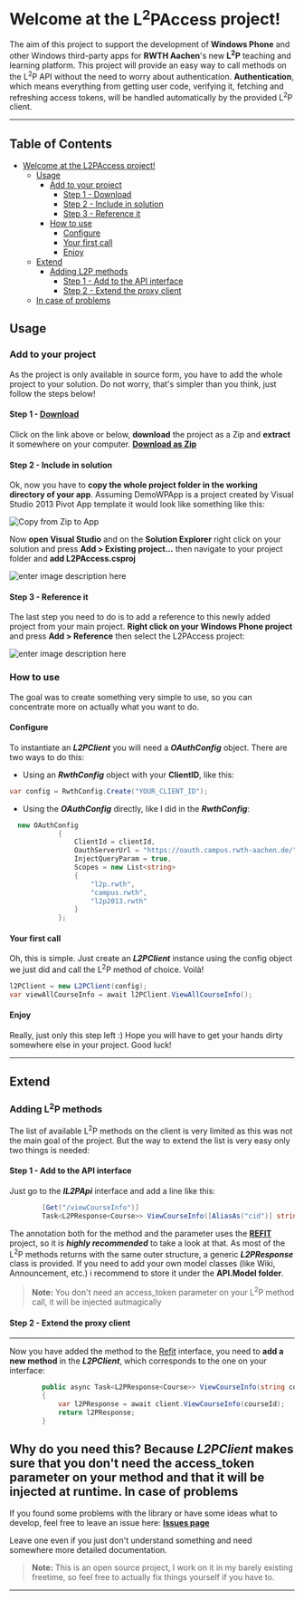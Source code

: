 Welcome at the **L<sup>2</sup>PAccess** project!
===================


The aim of this project to support the development of **Windows Phone** and other Windows third-party apps for **RWTH Aachen**'s new **L<sup>2</sup>P** teaching and learning platform. This project will provide an easy way to call methods on the L<sup>2</sup>P API without the need to worry about authentication. **Authentication**, which means everything from getting user code, verifying it, fetching and refreshing access tokens, will be handled automatically by the provided L<sup>2</sup>P client.

----------

Table of Contents
-------------

- [Welcome at the L2PAccess project!](#)
	- [Usage](#)
		- [Add to your project](#)
			- [Step 1 - Download](#)
			- [Step 2 - Include in solution](#)
			- [Step 3 - Reference it](#)
		- [How to use](#)
			- [Configure](#)
			- [Your first call](#)
			- [Enjoy](#)
	- [Extend](#)
		- [Adding L2P methods](#)
			- [Step 1 - Add to the API interface](#)
			- [Step 2 - Extend the proxy client](#)
	- [In case of problems](#)

Usage
-------------
### Add to your project
As the project is only available in source form, you have to add the whole project to your solution. Do not worry, that's simpler than you think, just follow the steps below!
#### Step 1 - [**<i class="icon-download"></i>Download**](https://github.com/gavronek/L2PAccess-Win/archive/master.zip)
Click on the link above or below, **download** the project as a Zip and **extract** it somewhere on your computer.
[**<i class="icon-download"></i> Download as Zip**](https://github.com/gavronek/L2PAccess-Win/archive/master.zip)
#### Step 2 - Include in solution
Ok, now you have to **copy the whole project folder in the working directory of your app**. Assuming DemoWPApp is a project created by Visual Studio 2013 Pivot App template it would look like something like this:

![Copy from Zip to App](http://i.imgur.com/qM5xXXv.png)

Now **open Visual Studio** and on the **Solution Explorer** right click on your solution and press **Add > Existing project...** then navigate to your project folder and **add L2PAccess.csproj**

![enter image description here](http://i.imgur.com/BvsNg2r.png)

#### Step 3 - Reference it
The last step you need to do is to add a reference to this newly added project from your main project. **Right click on your Windows Phone project** and press **Add > Reference** then select the L2PAccess project:

![enter image description here](http://i.imgur.com/mVPkavZ.png)

### How to use
The goal was to create something very simple to use, so you can concentrate more on actually what you want to do.
#### Configure
To instantiate an ***L2PClient*** you will need a ***OAuthConfig*** object. There are two ways to do this:

 - Using an ***RwthConfig*** object with your **ClientID**, like this: 
  ```csharp
  var config = RwthConfig.Create("YOUR_CLIENT_ID");
  ```
 
 - Using the ***OAuthConfig*** directly, like I did in the ***RwthConfig***:
```csharp
  new OAuthConfig
            {
                ClientId = clientId,
                OauthServerUrl = "https://oauth.campus.rwth-aachen.de/",
                InjectQueryParam = true,
                Scopes = new List<string>
                {
                    "l2p.rwth", 
                    "campus.rwth",
                    "l2p2013.rwth"
                }
            };
```
#### Your first call
Oh, this is simple. Just create an ***L2PClient*** instance using the config object we just did and call the L<sup>2</sup>P method of choice. Voilà!
```csharp
l2PClient = new L2PClient(config);
var viewAllCourseInfo = await l2PClient.ViewAllCourseInfo();
```
#### Enjoy
Really, just only this step left :) Hope you will have to get your hands dirty somewhere else in your project. Good luck!

----------


Extend
-------------------
### Adding L<sup>2</sup>P methods
The list of available L<sup>2</sup>P methods on the client is very limited as this was not the main goal of the project. But the way to extend the list is very easy only two things is needed:

#### Step 1 - Add to the API interface
Just go to the ***IL2PApi*** interface and add a line like this:

```csharp
        [Get("/viewCourseInfo")]
        Task<L2PResponse<Course>> ViewCourseInfo([AliasAs("cid")] string courseId);
```

The annotation both for the method and the parameter uses the [**<i class="icon-link"></i> REFIT**](https://github.com/paulcbetts/refit) project, so it is ***highly recommended*** to take a look at that.
As most of the L<sup>2</sup>P methods returns with the same outer structure, a generic ***L2PResponse*** class is provided. If you need to add your own model classes (like Wiki, Announcement, etc.) i recommend to store it under the **API.Model folder**.

> **Note:** You don't need an access_token parameter on your L<sup>2</sup>P method call, it will be injected autmagically

#### Step 2 - Extend the proxy client
----------
Now you have added the method to the [Refit](https://github.com/paulcbetts/refit) interface, you need to **add a new method** in the ***L2PClient***, which corresponds to the one on your interface:
```csharp
        public async Task<L2PResponse<Course>> ViewCourseInfo(string courseId)
        {
            var l2PResponse = await client.ViewCourseInfo(courseId);
            return l2PResponse;
        }
```

Why do you need this? Because ***L2PClient*** makes sure that you don't need the access_token parameter on your method and that it will be injected at runtime.
In case of problems
-------------------
If you found some problems with the library or have some ideas what to develop, feel free to leave an issue here: [**Issues page**](https://github.com/gavronek/L2PAccess-Win/issues/)

Leave one even if you just don't understand something and need somewhere more detailed documentation.

> **Note:** This is an open source project, I work on it in my barely existing freetime, so feel free to actually fix things yourself if you have to.

----------
